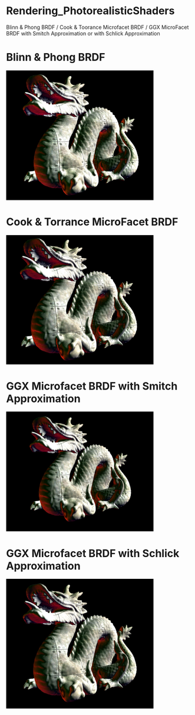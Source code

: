 # Rendering_PhotorealisticShaders
Blinn &amp; Phong BRDF / Cook &amp; Toorance Microfacet BRDF / GGX MicroFacet BRDF with Smitch Approximation or with Schlick Approximation

# Blinn & Phong BRDF
<img src="https://github.com/BiPaulEr/Rendering_PhotorealisticShaders/blob/master/BlinnPhongBRDFdragon.JPG" alt ="Home Screen" style="float: lesft; margin-right: 10px;" width="400"/>

# Cook & Torrance MicroFacet BRDF 
<img src="https://github.com/BiPaulEr/Rendering_PhotorealisticShaders/blob/master/CookTorranceMicroFacetBRDF.JPG" alt ="Home Screen" style="float: lesft; margin-right: 10px;" width="400"/>

# GGX Microfacet BRDF with Smitch Approximation
<img src="https://github.com/BiPaulEr/Rendering_PhotorealisticShaders/blob/master/MicroFacetBRDFSmitch.JPG" alt ="Home Screen" style="float: lesft; margin-right: 10px;" width="400"/>

# GGX Microfacet BRDF with  Schlick Approximation
<img src="https://github.com/BiPaulEr/Rendering_PhotorealisticShaders/blob/master/GGXMicroFacetBRDFSchlick2.JPG" alt ="Home Screen" style="float: lesft; margin-right: 10px;" width="400"/>
